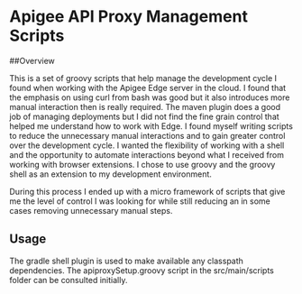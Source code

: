 # Apigee API Proxy Management Scripts

##Overview

This is a set of groovy scripts that help manage the development cycle I found when working with 
the Apigee Edge server in the cloud. I found that the emphasis on using curl from bash was good but 
it also introduces more manual interaction then is really required. The maven plugin does a good 
job of managing deployments but I did not find the fine grain control that helped me understand how 
to work with Edge. I found myself writing scripts to reduce the unnecessary manual interactions and 
to gain greater control over the development cycle. I wanted the flexibility of working with a shell 
and the opportunity to automate interactions beyond what I received from working with browser 
extensions. I chose to use groovy and the groovy shell as an extension to my development environment. 

During this process I ended up with a micro framework of scripts that give me the level of control 
I was looking for while still reducing an in some cases removing unnecessary manual steps. 

## Usage
The gradle shell plugin is used to make available any classpath dependencies. The apiproxySetup.groovy 
script in the src/main/scripts folder can be consulted initially.
 
 

